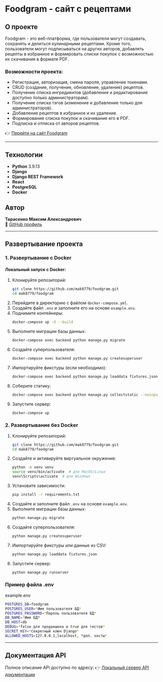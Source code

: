 # Foodgram - сайт с рецептами

## О проекте
Foodgram - это веб-платформа, где пользователи могут создавать, сохранять и делиться кулинарными рецептами. Кроме того, пользователи могут подписываться на других авторов, добавлять рецепты в избранное и формировать списки покупок с возможностью их скачивания в формате PDF.

### Возможности проекта:
- Регистрация, авторизация, смена пароля, управление токенами.
- CRUD (создание, получение, обновление, удаление) рецептов.
- Получение списка ингредиентов (добавление и редактирование доступно только администраторам).
- Получение списка тэгов (изменение и добавление только для администраторов).
- Добавление рецептов в избранное и их удаление.
- Формирование списка покупок и скачивание его в PDF.
- Подписка и отписка от авторов рецептов.

👉 [Перейти на сайт Foodgram](http://foodgramic.sytes.net)

---

## Технологии
- **Python** 3.9.13
- **Django**
- **Django REST Framework**
- **React**
- **PostgreSQL**
- **Docker**

## Автор
**Тарасенко Максим Александрович**  
📌 [GitHub профиль](https://github.com/mak8779)

---

## Развертывание проекта
### 1. Развертывание с Docker
#### Локальный запуск с Docker:
1. Клонируйте репозиторий:
   ```bash
   git clone https://github.com/mak8779/foodgram.git
   cd mak8779/foodgram
   ```
2. Перейдите в директорию с файлом `docker-compose.yml`.
3. Создайте файл `.env` и заполните его на основе `example.env`.
4. Поднимите контейнеры:
   ```bash
   docker-compose up -d --build
   ```
5. Выполните миграции базы данных:
   ```bash
   docker-compose exec backend python manage.py migrate
   ```
6. Создайте суперпользователя:
   ```bash
   docker-compose exec backend python manage.py createsuperuser
   ```
7. Импортируйте фикстуры (если необходимо):
   ```bash
   docker-compose exec backend python manage.py loaddata fixtures.json
   ```
8. Соберите статику:
   ```bash
   docker-compose exec backend python manage.py collectstatic --noinput
   ```
9. Запустите сервер:
   ```bash
   docker-compose up
   ```

### 2. Развертывание без Docker
1. Клонируйте репозиторий:
   ```bash
   git clone https://github.com/mak8779/foodgram.git
   cd mak8779/foodgram
   ```
2. Создайте и активируйте виртуальное окружение:
   ```bash
   python -m venv venv
   source venv/bin/activate  # для MacOS/Linux
   venv\Scripts\activate  # для Windows
   ```
3. Установите зависимости:
   ```bash
   pip install -r requirements.txt
   ```
4. Создайте и заполните файл `.env` на основе `example.env`.
5. Выполните миграции базы данных:
   ```bash
   python manage.py migrate
   ```
6. Создайте суперпользователя:
   ```bash
   python manage.py createsuperuser
   ```
7. Импортируйте фикстуры или данные из CSV:
   ```bash
   python manage.py loaddata fixtures.json
   ```
8. Запустите сервер:
   ```bash
   python manage.py runserver
   ```

### Пример файла .env
example.env
```bash
POSTGRES_DB=foodgram
POSTGRES_USER=*Имя пользователя БД*
POSTGRES_PASSWORD=*Пароль пользователя БД*
DB_NAME=*Имя БД*
DB_HOST=db
DEBUG=*false для продакшена и true для тестов*
SECRET_KEY=*Секретный ключ Django*
ALLOWED_HOSTS=127.0.0.1,localhost, *доп. хосты*
```

---

## Документация API
Полное описание API доступно по адресу:
👉 [Локальный сервер API документации](http://127.0.0.1:8000/api/docs/)

